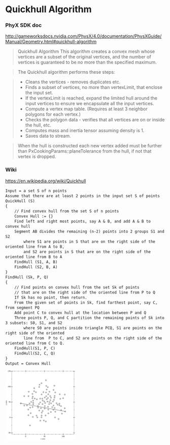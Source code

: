 # Quickhull Algorithm


### PhyX SDK doc

http://gameworksdocs.nvidia.com/PhysX/4.0/documentation/PhysXGuide/Manual/Geometry.html#quickhull-algorithm

>Quickhull Algorithm
This algorithm creates a convex mesh whose vertices are a subset of the original vertices, and the number of vertices is guaranteed to be no more than the specified maximum.

>The Quickhull algorithm performs these steps:

>- Cleans the vertices - removes duplicates etc.
>- Finds a subset of vertices, no more than vertexLimit, that enclose the input set.
>- If the vertexLimit is reached, expand the limited hull around the input vertices to ensure we encapsulate all the input vertices.
>- Compute a vertex map table. (Requires at least 3 neighbor polygons for each vertex.)
>- Checks the polygon data - verifies that all vertices are on or inside the hull, etc.
>- Computes mass and inertia tensor assuming density is 1.
>- Saves data to stream.

>When the hull is constructed each new vertex added must be further than PxCookingParams::planeTolerance from the hull, if not that vertex is dropped.


### Wiki

https://en.wikipedia.org/wiki/Quickhull

```
Input = a set S of n points 
Assume that there are at least 2 points in the input set S of points
QuickHull (S) 
{ 
    // Find convex hull from the set S of n points
    Convex Hull := {} 
    Find left and right most points, say A & B, and add A & B to convex hull 
    Segment AB divides the remaining (n-2) points into 2 groups S1 and S2 
        where S1 are points in S that are on the right side of the oriented line from A to B, 
        and S2 are points in S that are on the right side of the oriented line from B to A 
    FindHull (S1, A, B) 
    FindHull (S2, B, A) 
}
FindHull (Sk, P, Q) 
{ 
    // Find points on convex hull from the set Sk of points 
    // that are on the right side of the oriented line from P to Q
    If Sk has no point, then return. 
    From the given set of points in Sk, find farthest point, say C, from segment PQ 
    Add point C to convex hull at the location between P and Q 
    Three points P, Q, and C partition the remaining points of Sk into 3 subsets: S0, S1, and S2 
        where S0 are points inside triangle PCQ, S1 are points on the right side of the oriented 
        line from  P to C, and S2 are points on the right side of the oriented line from C to Q. 
    FindHull(S1, P, C) 
    FindHull(S2, C, Q) 
}
Output = Convex Hull
```
![](./img/220px-Animation_depicting_the_quickhull_algorithm.gif)
